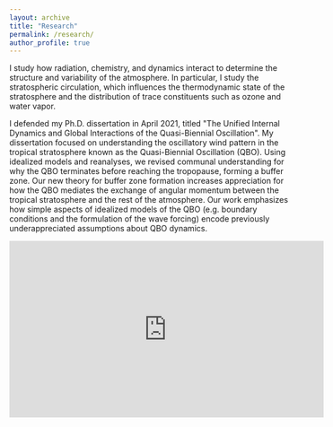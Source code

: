 ```yaml
---
layout: archive
title: "Research"
permalink: /research/
author_profile: true
---
```


I study how radiation, chemistry, and dynamics interact to determine the structure and variability of the atmosphere. In particular, I study the stratospheric circulation, which influences the thermodynamic state of the stratosphere and the distribution of trace constituents such as ozone and water vapor. 

I defended my Ph.D. dissertation in April 2021, titled "The Unified Internal Dynamics and Global Interactions of the Quasi-Biennial Oscillation". My dissertation focused on understanding the oscillatory wind pattern in the tropical stratosphere known as the Quasi-Biennial Oscillation (QBO). Using idealized models and reanalyses, we revised communal understanding for why the QBO terminates before reaching the tropopause, forming a buffer zone. Our new theory for buffer zone formation increases appreciation for how the QBO mediates the exchange of angular momentum between the tropical stratosphere and the rest of the atmosphere. Our work emphasizes how simple aspects of idealized models of the QBO (e.g. boundary conditions and the formulation of the wave forcing) encode previously underappreciated assumptions about QBO dynamics.


<iframe width="560" height="315" src="https://www.youtube.com/watch?v=kwhydxxBtnM&t=16s" frameborder="0" allow="autoplay; encrypted-media" allowfullscreen></iframe>

